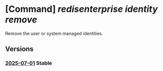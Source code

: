# [Command] _redisenterprise identity remove_

Remove the user or system managed identities.

## Versions

### [2025-07-01](/Resources/mgmt-plane/L3N1YnNjcmlwdGlvbnMve30vcmVzb3VyY2Vncm91cHMve30vcHJvdmlkZXJzL21pY3Jvc29mdC5jYWNoZS9yZWRpc2VudGVycHJpc2Uve30=/2025-07-01.xml) **Stable**

<!-- mgmt-plane /subscriptions/{}/resourcegroups/{}/providers/microsoft.cache/redisenterprise/{} 2025-07-01 identity -->
